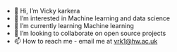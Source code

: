 - 👋 Hi, I’m Vicky karkera
- 👀 I’m interested in Machine learning and data science
- 🌱 I’m currently learning Machine learning
- 💞️ I’m looking to collaborate on open source projects
- 📫 How to reach me - email me at vrk1@hw.ac.uk

<!---
Vickykarkera727/Vickykarkera727 is a ✨ special ✨ repository because its `README.md` (this file) appears on your GitHub profile.
You can click the Preview link to take a look at your changes.
--->

